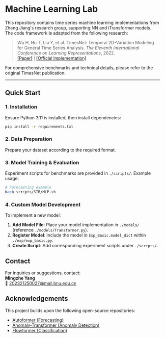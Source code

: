 # Machine Learning Lab 

This repository contains time series machine learning implementations from Zhang Jiang's research group, supporting NN and iTransformer models. The code framework is adapted from the following research:

> Wu H, Hu T, Liu Y, et al. TimesNet: Temporal 2D-Variation Modeling for General Time Series Analysis. *The Eleventh International Conference on Learning Representations*, 2022.  
> [[Paper]](https://arxiv.org/abs/2210.02186) | [[Official Implementation]](https://github.com/thuml/Time-Series-Library)

For comprehensive benchmarks and technical details, please refer to the original TimesNet publication.

---

## Quick Start

### 1. Installation
Ensure Python 3.11 is installed, then install dependencies:
```bash
pip install -r requirements.txt
```

### 2. Data Preparation
Prepare your dataset according to the required format.

### 3. Model Training & Evaluation
Experiment scripts for benchmarks are provided in `./scripts/`. Example usage:
```bash
# Forecasting example
bash scripts/SIR/MLP.sh
```

### 4. Custom Model Development
To implement a new model:
1. **Add Model File**: Place your model implementation in `./models/` (reference `./models/Transformer.py`).
2. **Register Model**: Include the model in `Exp_Basic.model_dict` within `./exp/exp_basic.py`.
3. **Create Script**: Add corresponding experiment scripts under `./scripts/`.


## Contact
For inquiries or suggestions, contact:  
**Mingzhe Yang**  
📧 202321250027@mail.bnu.edu.cn


## Acknowledgements
This project builds upon the following open-source repositories:
- [Autoformer (Forecasting)](https://github.com/thuml/Autoformer)
- [Anomaly-Transformer (Anomaly Detection)](https://github.com/thuml/Anomaly-Transformer)
- [Flowformer (Classification)](https://github.com/thuml/Flowformer)
